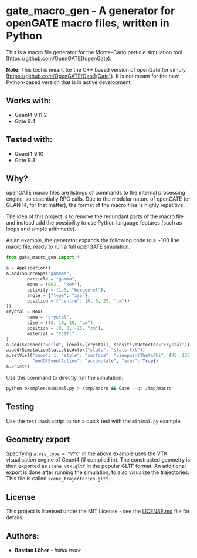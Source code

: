 # gate_macro_gen - A generator for openGATE macro files, written in Python

This is a macro file generator for the Monte-Carlo particle simulation tool [https://github.com/OpenGATE](openGate).

**Note:** This tool is meant for the C++ based version of openGate (or simply [https://github.com/OpenGATE/Gate](Gate)). It is not meant for the new Python-based version that is in active development.

## Works with:

* Geant4 9.11.2
* Gate 9.4

## Tested with:

* Geant4 9.10
* Gate 9.3

## Why?

openGATE macro files are listings of commands to the internal processing engine, so essentially RPC calls. Due to the modular nature of openGATE (or GEANT4, for that matter), the format of the macro files is highly repetitive.

The idea of this project is to remove the redundant parts of the macro file and instead add the possibility to use Python language features (such as loops and simple arithmetic).

As an example, the generator expands the following code to a ~100 line macro file, ready to run a full openGATE simulation.

```python
from gate_macro_gen import *

a = Application()
a.add(SourceGps("gammas",
        particle = "gamma",
        mono = (662., "keV"),
        activity = (1e3, "becquerel"),
        angle = {"type": "iso"},
        position = {"centre": (0, 0, 25, "cm")}
))
crystal = Box(
        name = "crystal",
        size = (10, 10, 10, "cm"),
        position = (0, 0, -25, "cm"),
        material = "CsITl"
)
a.add(Scanner("world", levels=[crystal], sensitiveDetector="crystal"))
a.add(SimulationStatisticActor("stats", "stats.txt"))
a.setVis({"zoom": 1, "style": "surface", "viewpointThetaPhi": (45, 135),
          "endOfEventAction": "accumulate", "axes": True})
a.print()
```

Use this command to directly run the simulation:

```bash
python examples/minimal.py > /tmp/macro && Gate --qt /tmp/macro
```

## Testing

Use the `test.bash` script to run a quick test with the `minimal.py` example.

## Geometry export

Specifying `a.vis_type = "VTK"` in the above example uses the VTK visualisation engine of Geant4 (if compiled in). The constructed geometry is then exported as `scene_vtk.gltf` in the popular GLTF format. An additional export is done after running the simulation, to also visualize the trajectories. This file is called `scene_trajectories.gltf`.

## License

This project is licensed under the MIT License - see the [LICENSE.md](LICENSE.md) file for details.


## Authors:

* **Bastian Löher** - *Initial work*
